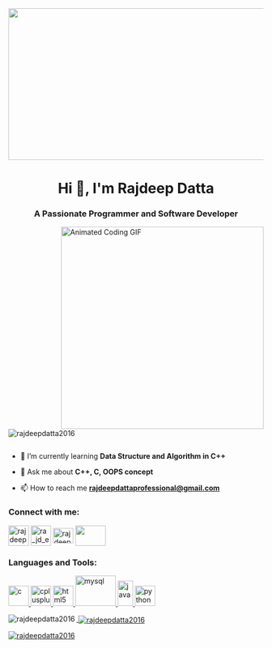 <img src = "https://images.unsplash.com/photo-1531297484001-80022131f5a1?q=80&w=3440&auto=format&fit=crop&ixlib=rb-4.0.3&ixid=M3wxMjA3fDB8MHxwaG90by1wYWdlfHx8fGVufDB8fHx8fA%3D%3D" height="300" width = "1000">
<h1 align="center">Hi 👋, I'm Rajdeep Datta</h1>
<h3 align="center">A Passionate Programmer and Software Developer</h3>
<img width="400" align="right" src="https://camo.githubusercontent.com/c1dcb74cc1c1835b1d716f5051499a2814c683c806b15f04b0eba492863703e9/68747470733a2f2f63646e2e6472696262626c652e636f6d2f75736572732f3733303730332f73637265656e73686f74732f363538313234332f6176656e746f2e676966" alt="Animated Coding GIF">


<p align="left"> <img src="https://komarev.com/ghpvc/?username=rajdeepdatta2016&label=Profile%20views&color=0e75b6&style=flat" alt="rajdeepdatta2016" /> </p>

<p align="left"> <a href="https://twitter.com/" target="blank"><img src="https://img.shields.io/twitter/follow/?logo=twitter&style=for-the-badge" alt="" /></a> </p>

- 🌱 I’m currently learning **Data Structure and Algorithm in C++**

- 💬 Ask me about **C++, C, OOPS concept**

- 📫 How to reach me **rajdeepdattaprofessional@gmail.com**

<h3 align="left">Connect with me:</h3>
<p align="left">
<a href="https://linkedin.com/in/rajdeep-datta-bbb0b3247" target="blank"><img align="center" src="https://upload.wikimedia.org/wikipedia/commons/thumb/f/f8/LinkedIn_icon_circle.svg/800px-LinkedIn_icon_circle.svg.png" alt="rajdeep-datta-bbb0b3247" height="40" width="40" /></a>
<a href="https://instagram.com/ra_jd_eep_" target="blank"><img align="center" src="https://upload.wikimedia.org/wikipedia/commons/thumb/9/96/Instagram.svg/1200px-Instagram.svg.png" alt="ra_jd_eep_" height="40" width="40" /></a>
<a href="https://www.leetcode.com/rajdeepdatta2016" target="blank"><img align="center" src="https://cdn.iconscout.com/icon/free/png-256/free-leetcode-3521542-2944960.png" alt="rajdeepdatta2016" height="30" width="40" /></a>
<a href="https://www.codingninjas.com/studio/profile/rajdeepdatta" target="blank"><img align="center" src="https://successinsightsindia.com/wp-content/uploads/2022/05/1BD6CFD3-EECF-44CE-BD45-E616C9F42E06.jpeg" height="40" width="60" /></a>
</p>

<h3 align="left">Languages and Tools:</h3>
<p align="left"> <a href="https://www.cprogramming.com/" target="_blank" rel="noreferrer"> <img src="https://upload.wikimedia.org/wikipedia/commons/thumb/1/18/C_Programming_Language.svg/695px-C_Programming_Language.svg.png" alt="c" width="40" height="40"/> </a> <a href="https://www.w3schools.com/cpp/" target="_blank" rel="noreferrer"> <img src="https://upload.wikimedia.org/wikipedia/commons/thumb/1/18/ISO_C%2B%2B_Logo.svg/1822px-ISO_C%2B%2B_Logo.svg.png" alt="cplusplus" width="40" height="40"/> </a> <a href="https://www.w3.org/html/" target="_blank" rel="noreferrer"> <img src="https://upload.wikimedia.org/wikipedia/commons/thumb/3/38/HTML5_Badge.svg/2048px-HTML5_Badge.svg.png" alt="html5" width="40" height="40"/> </a> <a href="https://www.mysql.com/" target="_blank" rel="noreferrer"> <img src="https://download.logo.wine/logo/MySQL/MySQL-Logo.wine.png" alt="mysql" width="80" height="60"/> </a> <a href="https://www.java.com" target="_blank" rel="noreferrer"> <img src="https://upload.wikimedia.org/wikipedia/fr/thumb/2/2e/Java_Logo.svg/1200px-Java_Logo.svg.png" alt="java" width="30" height="50"/> </a> <a href="https://www.python.org/" target="_blank" rel="noreferrer"><img src="https://upload.wikimedia.org/wikipedia/commons/thumb/c/c3/Python-logo-notext.svg/1869px-Python-logo-notext.svg.png" alt="python" width="40" height="40"> </p>

<p><img align="left" src="https://github-readme-stats.vercel.app/api/top-langs?username=rajdeepdatta2016&show_icons=true&locale=en&layout=compact" alt="rajdeepdatta2016" /></p>

<p>&nbsp;<img align="center" src="https://github-readme-stats.vercel.app/api?username=rajdeepdatta2016&show_icons=true&locale=en" alt="rajdeepdatta2016" /></p>

<p><img align="center" src="https://github-readme-streak-stats.herokuapp.com/?user=rajdeepdatta2016&" alt="rajdeepdatta2016" /></p>
